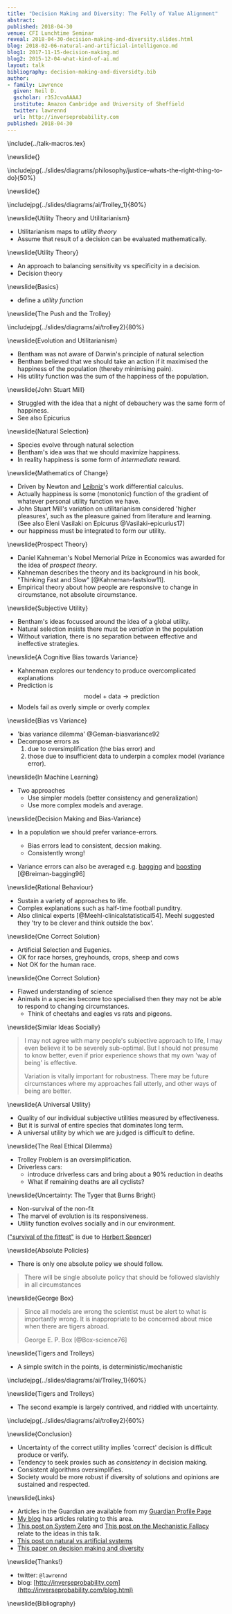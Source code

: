 ```yaml
---
title: "Decision Making and Diversity: The Folly of Value Alignment"
abstract: 
published: 2018-04-30
venue: CFI Lunchtime Seminar
reveal: 2018-04-30-decision-making-and-diversity.slides.html
blog: 2018-02-06-natural-and-artificial-intelligence.md
blog1: 2017-11-15-decision-making.md
blog2: 2015-12-04-what-kind-of-ai.md
layout: talk
bibliography: decision-making-and-diversidty.bib
author:
- family: Lawrence
  given: Neil D.
  gscholar: r3SJcvoAAAAJ
  institute: Amazon Cambridge and University of Sheffield
  twitter: lawrennd
  url: http://inverseprobability.com
published: 2018-04-30
---
```


\include{../talk-macros.tex}

\newslide{}


\includejpg{../slides/diagrams/philosophy/justice-whats-the-right-thing-to-do}{50%}

\newslide{}

\includejpg{../slides/diagrams/ai/Trolley_1}{80%}

\newslide{Utility Theory and Utilitarianism}

* Utilitarianism maps to *utility theory*
* Assume that result of a decision can be evaluated mathematically.

\newslide{Utility Theory}

* An approach to balancing sensitivity vs specificity in a decision.
* Decision theory

\newslide{Basics}

* define a *utility function*

\newslide{The Push and the Trolley}

\includejpg{../slides/diagrams/ai/trolley2}{80%}


\newslide{Evolution and Utilitarianism}

* Bentham was not aware of Darwin's principle of natural selection
* Bentham believed that we should take an action if it maximised the happiness of the population (thereby minimising pain). 
* His utility function was the sum of the happiness of the population. 


\newslide{John Stuart Mill}

* Struggled with the idea that a night of debauchery was the same form of happiness.
* See also Epicurius

\newslide{Natural Selection}

* Species evolve through natural selection
* Bentham's idea was that we should maximize happiness. 
* In reality happiness is some form of *intermediate* reward.

\newslide{Mathematics of Change}

* Driven by Newton and [Leibniz](https://en.wikipedia.org/wiki/Gottfried_Wilhelm_Leibniz)'s work differential calculus. 
* Actually happiness is some (monotonic) function of the gradient of whatever personal utility function we have. 
* John Stuart Mill's variation on utilitarianism considered 'higher pleasures', such as the pleasure gained from literature and learning. (See also Eleni Vasilaki on Epicurus @Vasilaki-epicurius17)
* our happiness must be integrated to form our utility. 

\newslide{Prospect Theory}


* Daniel Kahneman's Nobel Memorial Prize in Economics was awarded for the idea of *prospect theory*. 
* Kahneman describes the theory and its background in his book, "Thinking Fast and Slow" [@Kahneman-fastslow11]. 
* Empirical theory about how people are responsive to change in circumstance, not absolute circumstance. 

\newslide{Subjective Utility}

* Bentham's ideas focussed around the idea of a global utility.
* Natural selection insists there must be *variation* in the population
* Without variation, there is no separation between effective and ineffective strategies.

\newslide{A Cognitive Bias towards Variance}

* Kahneman explores our tendency to produce overcomplicated explanations
* Prediction is
    $$ \text{model} + \text{data} \rightarrow \text{prediction}$$
* Models fail as overly simple or overly complex


\newslide{Bias vs Variance}

* 'bias variance dilemma' @Geman-biasvariance92
* Decompose errors as 
    1. due to oversimplification (the bias error) and 
	2. those due to insufficient data to underpin a complex model (variance error).

\newslide{In Machine Learning}

* Two approaches
   * Use simpler models (better consistency and generalization)
   * Use more complex models and average.



\newslide{Decision Making and Bias-Variance}

* In a population we should prefer variance-errors. 
    * Bias errors lead to consistent, decsion making.
	* Consistently wrong!
	
* Variance errors can also be averaged e.g. [bagging](https://en.wikipedia.org/wiki/Bootstrap_aggregating) and [boosting](https://en.wikipedia.org/wiki/Boosting_(machine_learning)) [@Breiman-bagging96] 



\newslide{Rational Behaviour}

* Sustain a variety of approaches to life.
* Complex explanations such as half-time football punditry.
* Also clinical experts [@Meehl-clinicalstatistical54]. Meehl suggested they 'try to be clever and think outside the box'. 

\newslide{One Correct Solution}

* Artificial Selection and Eugenics.
* OK for race horses, greyhounds, crops, sheep and cows 
* Not OK for the human race.

\newslide{One Correct Solution}

* Flawed understanding of science
* Animals in a species become too specialised then they may not be able to respond to changing circumstances. 
    * Think of cheetahs and eagles vs rats and pigeons.

\newslide{Similar Ideas Socially}

> I may not agree with many people's subjective approach to life, I may even believe it to be severely sub-optimal. But I should not presume to know better, even if prior experience shows that my own 'way of being' is effective. 
>
> Variation is vitally important for robustness. There may be future circumstances where my approaches fail utterly, and other ways of being are better.

\newslide{A Universal Utility}

* Quality of our individual subjective utilities measured by effectiveness.
* But it is surival of entire species that dominates long term.
* A universal utility by which we are judged is difficult to define.

\newslide{The Real Ethical Dilemma}

* Trolley Problem is an oversimplification.
* Driverless cars: 
    * introduce driverless cars and bring about a 90% reduction in deaths 
	* What if remaining deaths are all cyclists?
	
\newslide{Uncertainty: The Tyger that Burns Bright}

* Non-survival of the non-fit 
* The marvel of evolution is its responsiveness.
* Utility function evolves socially and in our environment.

(["survival of the fittest"](https://en.wikipedia.org/wiki/Survival_of_the_fittest) is due to [Herbert Spencer](https://en.wikipedia.org/wiki/Herbert_Spencer))

\newslide{Absolute Policies}

* There is only one absolute policy we should follow. 

> There will be single absolute policy that should be followed slavishly in all circumstances


\newslide{George Box}


> Since all models are wrong the scientist must be alert to what is importantly wrong. It is inappropriate to be concerned about mice when there are tigers abroad.
>
> George E. P. Box [@Box-science76]



\newslide{Tigers and Trolleys}

* A simple switch in the points, is deterministic/mechanistic

\includejpg{../slides/diagrams/ai/Trolley_1}{60%}

\newslide{Tigers and Trolleys}

* The second example is largely contrived, and riddled with uncertainty.

\includejpg{../slides/diagrams/ai/trolley2}{60%}


\newslide{Conclusion}

* Uncertainty of the correct utility implies  'correct' decision is difficult produce or verify. 
* Tendency to seek proxies such as *consistency* in decision making. 
* Consistent algorithms oversimplifies.
* Society would be more robust if diversity of solutions and opinions are sustained and respected. 

\newslide{Links}

* Articles in the Guardian are available from my [Guardian Profile Page](http://www.theguardian.com/profile/neil-lawrence)
* [My blog](http://inverseprobability.com/blog.html) has articles relating to this area.
* [This post on System Zero](http://inverseprobability.com/2015/12/04/what-kind-of-ai/) and [This post on the Mechanistic Fallacy](http://inverseprobability.com/2015/11/09/artificial-stupidity/) relate to the ideas in this talk.
* [This post on natural vs artificial systems](http://inverseprobability.com/2018/02/06/natural-and-artificial-intelligence)
* [This paper on decision making and diversity](http://inverseprobability.com/2017/11/15/decision-making)

\newslide{Thanks!}

* twitter: ```@lawrennd```
* blog: [http://inverseprobability.com](http://inverseprobability.com/blog.html)


\newslide{Bibliography}


